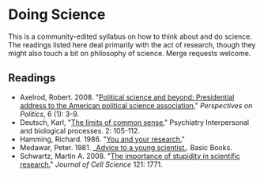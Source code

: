 # Doing Science
This is a community-edited syllabus on how to think about and do science. The readings listed here deal primarily with the act of research, though they might also touch a bit on philosophy of science. Merge requests welcome.

## Readings
- Axelrod, Robert. 2008. "[Political science and beyond: Presidential address to the American political science association.](https://www.cambridge.org/core/journals/perspectives-on-politics/article/political-science-and-beyond-presidential-address-to-the-american-political-science-association/B2C50EF2D16A616656284E885E082F32)" _Perspectives on Politics_, 6 (1): 3-9.
- Deutsch, Karl, "[The limits of common sense.](https://www.tandfonline.com/doi/abs/10.1080/00332747.1959.11023164)" Psychiatry 
Interpersonal and biological processes. 2: 105-112.
- Hamming, Richard. 1986. "[You and your research.](http://www.cs.virginia.edu/~robins/YouAndYourResearch.html)"
- Medawar, Peter. 1981. _[Advice to a young scientist.](https://www.amazon.com/Advice-Young-Scientist-Alfred-Foundation/dp/0465000924). Basic Books.
- Schwartz, Martin A. 2008. "[The importance of stupidity in scientific research.](http://jcs.biologists.org/content/121/11/1771)" _Journal of Cell Science_ 121: 1771.

